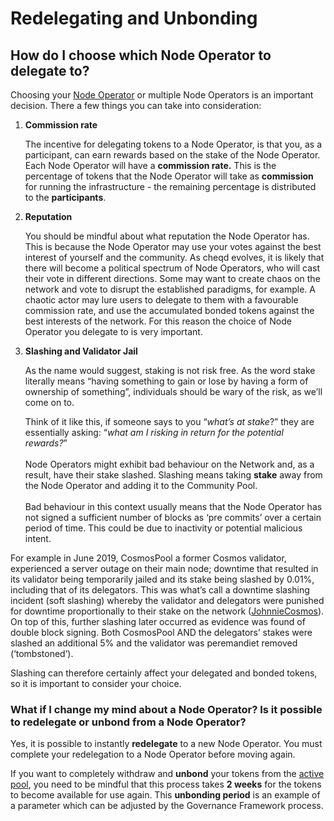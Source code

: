 # Redelegating and Unbonding

## How do I choose which **Node Operator** to **delegate** to?

Choosing your [Node Operator](validators-and-node-operators.md#what-is-a-validator-or-node-operator) or multiple Node Operators is an important decision. There a few things you can take into consideration:

1.  **Commission rate**

    The incentive for delegating tokens to a Node Operator, is that you, as a participant, can earn rewards based on the stake of the Node Operator. Each Node Operator will have a **commission rate.** This is the percentage of tokens that the Node Operator will take as **commission** for running the infrastructure - the remaining percentage is distributed to the **participants**.
2.  **Reputation**

    You should be mindful about what reputation the Node Operator has. This is because the Node Operator may use your votes against the best interest of yourself and the community. As cheqd evolves, it is likely that there will become a political spectrum of Node Operators, who will cast their vote in different directions. Some may want to create chaos on the network and vote to disrupt the established paradigms, for example. A chaotic actor may lure users to delegate to them with a favourable commission rate, and use the accumulated bonded tokens against the best interests of the network. For this reason the choice of Node Operator you delegate to is very important.
3.  **Slashing and Validator Jail**

    As the name would suggest, staking is not risk free. As the word stake literally means “having something to gain or lose by having a form of ownership of something”, individuals should be wary of the risk, as we’ll come on to.

    Think of it like this, if someone says to you “_what’s at stake_?” they are essentially asking: “_what am I risking in return for the potential rewards?_”\
    \
    Node Operators might exhibit bad behaviour on the Network and, as a result, have their stake slashed. Slashing means taking **stake** away from the Node Operator and adding it to the Community Pool.\
    \
    Bad behaviour in this context usually means that the Node Operator has not signed a sufficient number of blocks as ‘pre commits’ over a certain period of time. This could be due to inactivity or potential malicious intent.

For example in June 2019, CosmosPool a former Cosmos validator, experienced a server outage on their main node; downtime that resulted in its validator being temporarily jailed and its stake being slashed by 0.01%, including that of its delegators. This was what’s call a downtime slashing incident (soft slashing) whereby the validator and delegators were punished for downtime proportionally to their stake on the network ([JohnnieCosmos](https://johnniecosmos.medium.com/what-you-need-to-know-when-staking-on-the-cosmos-ecosystem-e6fc13a1b0e3)). On top of this, further slashing later occurred as evidence was found of double block signing. Both CosmosPool AND the delegators’ stakes were slashed an additional 5% and the validator was peremandiet removed (‘tombstoned’).

Slashing can therefore certainly affect your delegated and bonded tokens, so it is important to consider your choice.

### What if I change my mind about a Node Operator? Is it possible to **redelegate** or **unbond** from a Node Operator?

Yes, it is possible to instantly **redelegate** to a new Node Operator. You must complete your redelegation to a Node Operator before moving again.

If you want to completely withdraw and **unbond** your tokens from the [active pool](what-is-the-active-pool.md), you need to be mindful that this process takes **2 weeks** for the tokens to become available for use again. This **unbonding period** is an example of a parameter which can be adjusted by the Governance Framework process.

